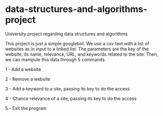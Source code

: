 # data-structures-and-algorithms-project
University project regarding data structures and algorithms

This project is just a simple googlebot. We use a csv text with a list of websites as in input to a linked list. The parameters are the key of the website, its name, relevance, URL, and keywords related to the site. Then, we can manipule this data through 5 commands.

1 - Add a website

2 - Remove a website

3 - Add a keyword to a site, passing its key to do the access

4 - Chance relevance of a site, passing its key to do the access

5 - Exit the program
